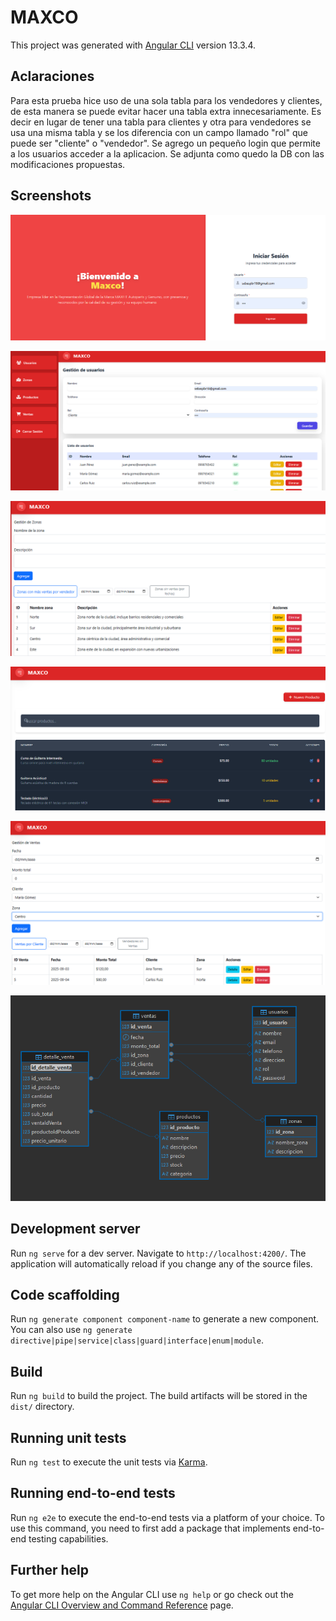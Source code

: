 # MAXCO

This project was generated with [Angular CLI](https://github.com/angular/angular-cli) version 13.3.4.

## Aclaraciones

Para esta prueba hice uso de una sola tabla para los vendedores y clientes, de esta manera se puede evitar hacer una tabla extra innecesariamente. Es decir en lugar de tener una tabla para clientes y otra para vendedores se usa una misma tabla y se los diferencia con un campo llamado "rol" que puede ser "cliente" o "vendedor". 
Se agrego un pequeño login que permite a los usuarios acceder a la aplicacion. Se adjunta como quedo la DB con las modificaciones propuestas.



## Screenshots


![Pantalla de login](src/assets/images/CAP1.png)


![Usuarios](src/assets/images/CAP2.png)


![Zonas](src/assets/images/CAP3.png)


![Productos](src/assets/images/CAP4.png)


![Ventas](src/assets/images/CAP5.png)

![DB](src/assets/images/capdb.png)


## Development server

Run `ng serve` for a dev server. Navigate to `http://localhost:4200/`. The application will automatically reload if you change any of the source files.

## Code scaffolding

Run `ng generate component component-name` to generate a new component. You can also use `ng generate directive|pipe|service|class|guard|interface|enum|module`.

## Build

Run `ng build` to build the project. The build artifacts will be stored in the `dist/` directory.

## Running unit tests

Run `ng test` to execute the unit tests via [Karma](https://karma-runner.github.io).

## Running end-to-end tests

Run `ng e2e` to execute the end-to-end tests via a platform of your choice. To use this command, you need to first add a package that implements end-to-end testing capabilities.

## Further help

To get more help on the Angular CLI use `ng help` or go check out the [Angular CLI Overview and Command Reference](https://angular.io/cli) page.
